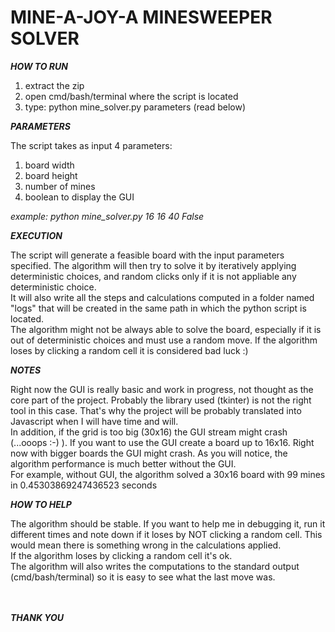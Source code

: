 # **MINE-A-JOY-A MINESWEEPER SOLVER**


***HOW TO RUN***

1) extract the zip
2) open cmd/bash/terminal where the script is located
3) type: python mine_solver.py parameters (read below)

***PARAMETERS***

The script takes as input 4 parameters:
1) board width
2) board height
3) number of mines
4) boolean to display the GUI

*example: python mine_solver.py 16 16 40 False*

***EXECUTION***

The script will generate a feasible board with the input parameters specified. The algorithm will then try to solve it by iteratively applying deterministic choices, and random clicks only if it is not appliable any deterministic choice.<br>
It will also write all the steps and calculations computed in a folder named "logs" that will be created in the same path in which the python script is located.<br>
The algorithm might not be always able to solve the board, especially if it is out of deterministic choices and must use a random move. If the algorithm loses by clicking a random cell it is considered bad luck :)<br>

***NOTES***

Right now the GUI is really basic and work in progress, not thought as the core part of the project. Probably the library used (tkinter) is not the right tool in this case. That's why the project will be probably translated into Javascript when I will have time and will.<br>
In addition, if the grid is too big (30x16) the GUI stream might crash (...ooops :-) ). If you want to use the GUI create a board up to 16x16. Right now with bigger boards the GUI might crash. As you will notice, the algorithm performance is much better without the GUI.<br>
For example, without GUI, the algorithm solved a 30x16 board with 99 mines in 0.45303869247436523 seconds<br>

***HOW TO HELP***

The algorithm should be stable. If you want to help me in debugging it, run it different times and note down if it loses by NOT clicking a random cell. This would mean there is something wrong in the calculations applied.<br>
If the algorithm loses by clicking a random cell it's ok.<br>
The algorithm will also writes the computations to the standard output (cmd/bash/terminal) so it is easy to see what the last move was.<br>
<br><br>


***THANK YOU***
